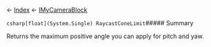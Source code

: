← [Index](Api-Index) ← [IMyCameraBlock](Sandbox.ModAPI.Ingame.IMyCameraBlock)

```csharp[float](System.Single) RaycastConeLimit```##### Summary

Returns the maximum positive angle you can apply for pitch and yaw.

